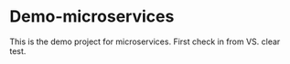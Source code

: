 # Demo-microservices

This is the demo project for microservices.
First check in from VS.
clear test.